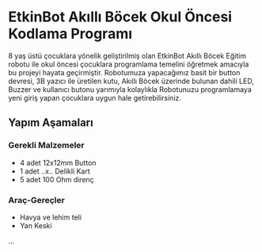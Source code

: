 # EtkinBot Akıllı Böcek Okul Öncesi Kodlama Programı

8 yaş üstü çocuklara yönelik geliştirilmiş olan EtkinBot Akıllı Böcek Eğitim robotu ile okul öncesi çocuklara programlama temelini öğretmek amacıyla bu projeyi hayata geçirmiştir. Robotumuza yapacağımız basit bir button devresi, 3B yazıcı ile üretilen kutu, Akıllı Böcek üzerinde bulunan dahili LED, Buzzer ve kullanıcı butonu yarımıyla kolaylıkla Robotunuzu programlamaya yeni giriş yapan çocuklara uygun hale getirebilirsiniz.

## Yapım Aşamaları

### Gerekli Malzemeler
* 4 adet 12x12mm Button
* 1 adet ..x.. Delikli Kart
* 5 adet 100 Ohm direnç

### Araç-Gereçler
* Havya ve lehim teli
* Yan Keski

...
